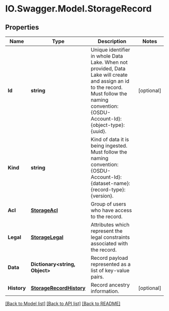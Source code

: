 # IO.Swagger.Model.StorageRecord
## Properties

Name | Type | Description | Notes
------------ | ------------- | ------------- | -------------
**Id** | **string** | Unique identifier in whole Data Lake. When not provided, Data Lake will create and assign an id to the record. Must follow the naming convention: {OSDU-Account-Id}:{object-type}:{uuid}. | [optional] 
**Kind** | **string** | Kind of data it is being ingested. Must follow the naming convention: {OSDU-Account-Id}:{dataset-name}:{record-type}:{version}. | 
**Acl** | [**StorageAcl**](StorageAcl.md) | Group of users who have access to the record. | 
**Legal** | [**StorageLegal**](StorageLegal.md) | Attributes which represent the legal constraints associated with the record. | 
**Data** | **Dictionary&lt;string, Object&gt;** | Record payload represented as a list of key-value pairs. | 
**History** | [**StorageRecordHistory**](StorageRecordHistory.md) | Record ancestry information. | [optional] 

[[Back to Model list]](../README.md#documentation-for-models) [[Back to API list]](../README.md#documentation-for-api-endpoints) [[Back to README]](../README.md)

